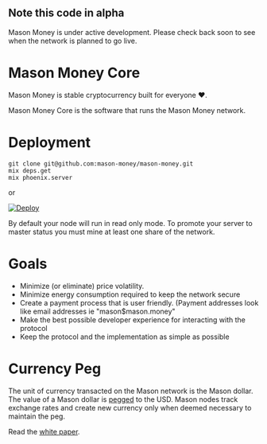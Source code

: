 ## Note this code in alpha

Mason Money is under active development. Please check back soon to see when the
network is planned to go live.

# Mason Money Core

Mason Money is stable cryptocurrency built for everyone :heart:.

Mason Money Core is the software that runs the Mason Money network.

# Deployment

    git clone git@github.com:mason-money/mason-money.git
    mix deps.get
    mix phoenix.server

or

[![Deploy](https://www.herokucdn.com/deploy/button.svg)](https://heroku.com/deploy)

By default your node will run in read only mode. To promote your server to
master status you must mine at least one share of the network.


# Goals
  * Minimize (or eliminate) price volatility.
  * Minimize energy consumption required to keep the network secure
  * Create a payment process that is user friendly. (Payment addresses look like
    email addresses ie
    "mason$mason.money"
  * Make the best possible developer experience for interacting with the
    protocol
  * Keep the protocol and the implementation as simple as possible

# Currency Peg
The unit of currency transacted on the  Mason network is the Mason dollar. The value of a Mason dollar is [pegged](https://en.wikipedia.org/wiki/Fixed_exchange-rate_system) to the USD. Mason nodes track exchange rates and create new currency only when deemed necessary to maintain the peg.

Read the [white paper](https://github.com/masonforest/masonmoney/blob/master/WHITEPAPER.md).

